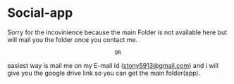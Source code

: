 # Social-app

Sorry for the incovinience because the main Folder is not available here but will mail you the folder once you contact me.

                                      OR  
                                      
easiest way is mail me on my E-mail id (stony5913@gmail.com) and i will give you the google drive link so you can get the main folder(app).
